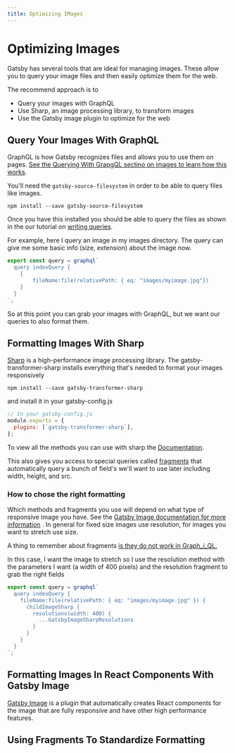 ```yaml
---
title: Optimizing IMages
---
```


# Optimizing Images

Gatsby has several tools that are ideal for managing images. These allow you to query your image files and then easily optimize them for the web. 


The recommend approach is to 
* Query your images with GraphQL
* Use Sharp, an image processing library, to transform images
* Use the Gatsby image plugin to optimize for the web


## Query Your Images With GraphQL

GraphGL is how Gatsby recognizes files and allows you to use them on pages. [See the Querying With GrapgQL sectino on images to learn how this works](docs/querying-with-graphql/#images).

You'll need the `gatsby-source-filesystem` in order to be able to query files like images. 


`npm install --save gatsby-source-filesystem`

Once you have this installed you should be able to query the files as shown in the our tutorial on [writing queries](tutorial/part-four/#build-a-page-with-a-graphql-query). 

For example, here I query an image in my images directory. The query can give me some basic info (size, extension) about the image now. 

```jsx
export const query = graphql`
  query indexQuery {
    {
        fileName:file(relativePath: { eq: "images/myimage.jpg"}) 
    }
  }
`;
```

So at this point you can grab your images with GraphQL, but we want our queries to also format them. 

## Formatting Images With Sharp

[Sharp](https://github.com/lovell/sharp) is a high-performance image processing library. The gatsby-transformer-sharp installs everything that's needed to format your images responsively

`npm install --save gatsby-transformer-sharp`

and install it in your gatsby-config.js

```javascript
// In your gatsby-config.js
module.exports = {
  plugins: [`gatsby-transformer-sharp`],
};
```

To view all the methods you can use with sharp the [Documentation](/packages/gatsby-plugin-sharp/).

This also gives you access to special queries called [fragments](/packages/gatsby-image/#fragments) that automatically query a bunch of field's we'll want to use later including width, height, and src. 


### How to chose the right formatting

Which methods and fragments you use will depend on what type of responsive image you have. See the [Gatsby Image documentation for more information](/packages/gatsby-image/#two-types-of-responsive-images) . In general for fixed size images use resolution, for images you want to stretch use size. 


A thing to remember about fragments [is they do not work in Graph_i_QL.](/packages/gatsby-image/#fragments)




In this case, I want the image to stretch so I use the resolution method with the parameters I want (a width of 400 pixels) and the  resolution fragment to grab the right fields
```jsx
export const query = graphql`
  query indexQuery {
    fileName:file(relativePath: { eq: "images/myimage.jpg" }) {
      childImageSharp {
        resolutions(width: 400) {
          ...GatsbyImageSharpResolutions
        }
      }
    }
  }
`;
```


## Formatting Images In React Components With Gatsby Image

[Gatsby Image](/packages/gatsby-image/) is a plugin that automatically creates React components for the image that are fully responsive and have other high performance features.




## Using Fragments To Standardize Formatting


